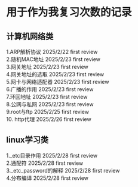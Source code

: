 # 用于作为我复习次数的记录

## 计算机网络类

1.ARP解析协议 2025/2/22 first review  
2.随机MAC地址 2025/2/23 first review  
3.网关地址    2025/2/23 first review  
4.网关地址的选取 2025/2/23 first review  
5.网卡与网络适配器 2025/2/23 first review  
6.广播的作用    2025/2/23 first review  
7.环回地址      2025/2/23 first review  
8.公网与私网     2025/2/23 first review  
9.root与ftp     2025/2/25 first review  
10. http代理     2025/2/26 first review  

## linux学习类  
1._etc目录作用  2025/2/28 first review  
2.通配符        2025/2/28 first review  
3._etc_password的解释  2025/2/28 first review  
4.分布编译       2025/2/28  first review

